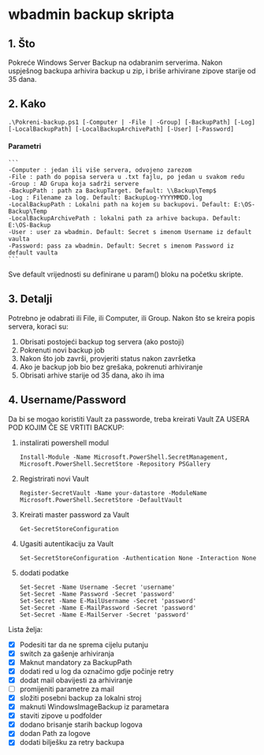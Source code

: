 # wbadmin backup skripta

## 1. Što
Pokreće Windows Server Backup na odabranim serverima. Nakon uspješnog backupa arhivira backup u zip, i briše arhivirane zipove starije od 35 dana.

## 2. Kako
```
.\Pokreni-backup.ps1 [-Computer | -File | -Group] [-BackupPath] [-Log] [-LocalBackupPath] [-LocalBackupArchivePath] [-User] [-Password]
```
#### Parametri
    ```
    -Computer : jedan ili više servera, odvojeno zarezom
    -File : path do popisa servera u .txt fajlu, po jedan u svakom redu
    -Group : AD Grupa koja sadrži servere
    -BackupPath : path za BackupTarget. Default: \\Backup\Temp$
    -Log : Filename za log. Default: BackupLog-YYYYMMDD.log
    -LocalBackupPath : Lokalni path na kojem su backupovi. Default: E:\OS-Backup\Temp
    -LocalBackupArchivePath : lokalni path za arhive backupa. Default: E:\OS-Backup
    -User : user za wbadmin. Default: Secret s imenom Username iz default vaulta
    -Password: pass za wbadmin. Default: Secret s imenom Password iz default vaulta
    ```
Sve default vrijednosti su definirane u param() bloku na početku skripte.

## 3. Detalji
Potrebno je odabrati ili File, ili Computer, ili Group.
Nakon što se kreira popis servera, koraci su:
1. Obrisati postojeći backup tog servera (ako postoji)
2. Pokrenuti novi backup job
3. Nakon što job završi, provjeriti status nakon završetka
4. Ako je backup job bio bez grešaka, pokrenuti arhiviranje
5. Obrisati arhive starije od 35 dana, ako ih ima

## 4. Username/Password
Da bi se mogao koristiti Vault za passworde, treba kreirati Vault ZA USERA POD KOJIM ČE SE VRTITI BACKUP:

1. instalirati powershell modul
    ```
    Install-Module -Name Microsoft.PowerShell.SecretManagement, Microsoft.PowerShell.SecretStore -Repository PSGallery
    ````
2. Registrirati novi Vault
    ```
    Register-SecretVault -Name your-datastore -ModuleName Microsoft.PowerShell.SecretStore -DefaultVault
    ```
3.  Kreirati master password za Vault
    ```
    Get-SecretStoreConfiguration
    ```
4. Ugasiti autentikaciju za Vault
    ```
    Set-SecretStoreConfiguration -Authentication None -Interaction None
    ```
5. dodati podatke
    ```
    Set-Secret -Name Username -Secret 'username'
    Set-Secret -Name Password -Secret 'password'
    Set-Secret -Name E-MailUsername -Secret 'password'
    Set-Secret -Name E-MailPassword -Secret 'password'
    Set-Secret -Name E-MailServer -Secret 'password'
    ```
Lista želja:
- [x] Podesiti tar da ne sprema cijelu putanju
- [x] switch za gašenje arhiviranja
- [x] Maknut mandatory za BackupPath
- [x] dodati red u log da označimo gdje počinje retry
- [x] dodat mail obavijesti za arhiviranje
- [ ] promijeniti parametre za mail
- [x] složiti posebni backup za lokalni stroj
- [x] maknuti WindowsImageBackup iz parametara
- [x] staviti zipove u podfolder
- [x] dodano brisanje starih backup logova
- [x] dodan Path za logove
- [x] dodati bilješku za retry backupa